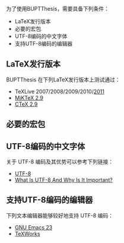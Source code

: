为了使用BUPTThesis，需要具备下列条件：
  * LaTeX发行版本
  * 必要的宏包
  * UTF-8编码的中文字体
  * 支持UTF-8编码的编辑器

## LaTeX发行版本 ##
BUPTThesis 在下列LaTeX发行版本上测试通过：
  * TeXLive 2007/2008/2009/2010/[2011](http://www.tug.org/texlive/)
  * [MiKTeX 2.9](http://www.miktex.org/2.9/setup)
  * [CTeX 2.9](http://www.ctex.org/CTeXReleaseNotes)

## 必要的宏包 ##

## UTF-8编码的中文字体 ##
关于 UTF-8 编码及其优势可以参考下列链接：
  * [UTF-8](http://en.wikipedia.org/wiki/UTF-8)
  * [What Is UTF-8 And Why Is It Important?](http://developers.sun.com/dev/gadc/technicalpublications/articles/utf8.html)


## 支持UTF-8编码的编辑器 ##
下列文本编辑器能够较好地支持 UTF-8 编码：
  * [GNU Emacs 23](http://www.gnu.org/software/emacs/)
  * [TeXWorks](http://code.google.com/p/texworks/)
